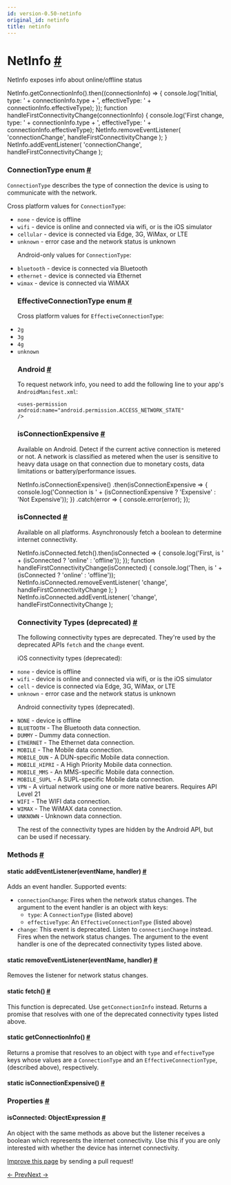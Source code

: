 ```yaml
---
id: version-0.50-netinfo
original_id: netinfo
title: netinfo
---
```

<a id="content"></a><h1><a class="anchor" name="netinfo"></a>NetInfo <a class="hash-link" href="docs/netinfo.html#netinfo">#</a></h1><div><div><p>NetInfo exposes info about online/offline status</p><div class="prism language-javascript">NetInfo<span class="token punctuation">.</span><span class="token function">getConnectionInfo</span><span class="token punctuation">(</span><span class="token punctuation">)</span><span class="token punctuation">.</span><span class="token function">then</span><span class="token punctuation">(</span><span class="token punctuation">(</span>connectionInfo<span class="token punctuation">)</span> <span class="token operator">=&gt;</span> <span class="token punctuation">{</span>
  console<span class="token punctuation">.</span><span class="token function">log</span><span class="token punctuation">(</span><span class="token string">'Initial, type: '</span> <span class="token operator">+</span> connectionInfo<span class="token punctuation">.</span>type <span class="token operator">+</span> <span class="token string">', effectiveType: '</span> <span class="token operator">+</span> connectionInfo<span class="token punctuation">.</span>effectiveType<span class="token punctuation">)</span><span class="token punctuation">;</span>
<span class="token punctuation">}</span><span class="token punctuation">)</span><span class="token punctuation">;</span>
<span class="token keyword">function</span> <span class="token function">handleFirstConnectivityChange</span><span class="token punctuation">(</span>connectionInfo<span class="token punctuation">)</span> <span class="token punctuation">{</span>
  console<span class="token punctuation">.</span><span class="token function">log</span><span class="token punctuation">(</span><span class="token string">'First change, type: '</span> <span class="token operator">+</span> connectionInfo<span class="token punctuation">.</span>type <span class="token operator">+</span> <span class="token string">', effectiveType: '</span> <span class="token operator">+</span> connectionInfo<span class="token punctuation">.</span>effectiveType<span class="token punctuation">)</span><span class="token punctuation">;</span>
  NetInfo<span class="token punctuation">.</span><span class="token function">removeEventListener</span><span class="token punctuation">(</span>
    <span class="token string">'connectionChange'</span><span class="token punctuation">,</span>
    handleFirstConnectivityChange
  <span class="token punctuation">)</span><span class="token punctuation">;</span>
<span class="token punctuation">}</span>
NetInfo<span class="token punctuation">.</span><span class="token function">addEventListener</span><span class="token punctuation">(</span>
  <span class="token string">'connectionChange'</span><span class="token punctuation">,</span>
  handleFirstConnectivityChange
<span class="token punctuation">)</span><span class="token punctuation">;</span></div><h3><a class="anchor" name="connectiontype-enum"></a>ConnectionType enum <a class="hash-link" href="docs/netinfo.html#connectiontype-enum">#</a></h3><p><code>ConnectionType</code> describes the type of connection the device is using to communicate with the network.</p><p>Cross platform values for <code>ConnectionType</code>:
- <code>none</code> - device is offline
- <code>wifi</code> - device is online and connected via wifi, or is the iOS simulator
- <code>cellular</code> - device is connected via Edge, 3G, WiMax, or LTE
- <code>unknown</code> - error case and the network status is unknown</p><p>Android-only values for <code>ConnectionType</code>:
- <code>bluetooth</code> - device is connected via Bluetooth
- <code>ethernet</code> - device is connected via Ethernet
- <code>wimax</code> - device is connected via WiMAX</p><h3><a class="anchor" name="effectiveconnectiontype-enum"></a>EffectiveConnectionType enum <a class="hash-link" href="docs/netinfo.html#effectiveconnectiontype-enum">#</a></h3><p>Cross platform values for <code>EffectiveConnectionType</code>:
- <code>2g</code>
- <code>3g</code>
- <code>4g</code>
- <code>unknown</code></p><h3><a class="anchor" name="android"></a>Android <a class="hash-link" href="docs/netinfo.html#android">#</a></h3><p>To request network info, you need to add the following line to your
app's <code>AndroidManifest.xml</code>:</p><p><code>&lt;uses-permission android:name="android.permission.ACCESS_NETWORK_STATE" /&gt;</code></p><h3><a class="anchor" name="isconnectionexpensive"></a>isConnectionExpensive <a class="hash-link" href="docs/netinfo.html#isconnectionexpensive">#</a></h3><p>Available on Android. Detect if the current active connection is metered or not. A network is
classified as metered when the user is sensitive to heavy data usage on that connection due to
monetary costs, data limitations or battery/performance issues.</p><div class="prism language-javascript">NetInfo<span class="token punctuation">.</span><span class="token function">isConnectionExpensive</span><span class="token punctuation">(</span><span class="token punctuation">)</span>
<span class="token punctuation">.</span><span class="token function">then</span><span class="token punctuation">(</span>isConnectionExpensive <span class="token operator">=&gt;</span> <span class="token punctuation">{</span>
  console<span class="token punctuation">.</span><span class="token function">log</span><span class="token punctuation">(</span><span class="token string">'Connection is '</span> <span class="token operator">+</span> <span class="token punctuation">(</span>isConnectionExpensive <span class="token operator">?</span> <span class="token string">'Expensive'</span> <span class="token punctuation">:</span> <span class="token string">'Not Expensive'</span><span class="token punctuation">)</span><span class="token punctuation">)</span><span class="token punctuation">;</span>
<span class="token punctuation">}</span><span class="token punctuation">)</span>
<span class="token punctuation">.</span><span class="token keyword">catch</span><span class="token punctuation">(</span>error <span class="token operator">=&gt;</span> <span class="token punctuation">{</span>
  console<span class="token punctuation">.</span><span class="token function">error</span><span class="token punctuation">(</span>error<span class="token punctuation">)</span><span class="token punctuation">;</span>
<span class="token punctuation">}</span><span class="token punctuation">)</span><span class="token punctuation">;</span></div><h3><a class="anchor" name="isconnected"></a>isConnected <a class="hash-link" href="docs/netinfo.html#isconnected">#</a></h3><p>Available on all platforms. Asynchronously fetch a boolean to determine
internet connectivity.</p><div class="prism language-javascript">NetInfo<span class="token punctuation">.</span>isConnected<span class="token punctuation">.</span><span class="token function">fetch</span><span class="token punctuation">(</span><span class="token punctuation">)</span><span class="token punctuation">.</span><span class="token function">then</span><span class="token punctuation">(</span>isConnected <span class="token operator">=&gt;</span> <span class="token punctuation">{</span>
  console<span class="token punctuation">.</span><span class="token function">log</span><span class="token punctuation">(</span><span class="token string">'First, is '</span> <span class="token operator">+</span> <span class="token punctuation">(</span>isConnected <span class="token operator">?</span> <span class="token string">'online'</span> <span class="token punctuation">:</span> <span class="token string">'offline'</span><span class="token punctuation">)</span><span class="token punctuation">)</span><span class="token punctuation">;</span>
<span class="token punctuation">}</span><span class="token punctuation">)</span><span class="token punctuation">;</span>
<span class="token keyword">function</span> <span class="token function">handleFirstConnectivityChange</span><span class="token punctuation">(</span>isConnected<span class="token punctuation">)</span> <span class="token punctuation">{</span>
  console<span class="token punctuation">.</span><span class="token function">log</span><span class="token punctuation">(</span><span class="token string">'Then, is '</span> <span class="token operator">+</span> <span class="token punctuation">(</span>isConnected <span class="token operator">?</span> <span class="token string">'online'</span> <span class="token punctuation">:</span> <span class="token string">'offline'</span><span class="token punctuation">)</span><span class="token punctuation">)</span><span class="token punctuation">;</span>
  NetInfo<span class="token punctuation">.</span>isConnected<span class="token punctuation">.</span><span class="token function">removeEventListener</span><span class="token punctuation">(</span>
    <span class="token string">'change'</span><span class="token punctuation">,</span>
    handleFirstConnectivityChange
  <span class="token punctuation">)</span><span class="token punctuation">;</span>
<span class="token punctuation">}</span>
NetInfo<span class="token punctuation">.</span>isConnected<span class="token punctuation">.</span><span class="token function">addEventListener</span><span class="token punctuation">(</span>
  <span class="token string">'change'</span><span class="token punctuation">,</span>
  handleFirstConnectivityChange
<span class="token punctuation">)</span><span class="token punctuation">;</span></div><h3><a class="anchor" name="connectivity-types-deprecated"></a>Connectivity Types (deprecated) <a class="hash-link" href="docs/netinfo.html#connectivity-types-deprecated">#</a></h3><p>The following connectivity types are deprecated. They're used by the deprecated APIs <code>fetch</code> and the <code>change</code> event.</p><p>iOS connectivity types (deprecated):
- <code>none</code> - device is offline
- <code>wifi</code> - device is online and connected via wifi, or is the iOS simulator
- <code>cell</code> - device is connected via Edge, 3G, WiMax, or LTE
- <code>unknown</code> - error case and the network status is unknown</p><p>Android connectivity types (deprecated).
- <code>NONE</code> - device is offline
- <code>BLUETOOTH</code> - The Bluetooth data connection.
- <code>DUMMY</code> -  Dummy data connection.
- <code>ETHERNET</code> - The Ethernet data connection.
- <code>MOBILE</code> - The Mobile data connection.
- <code>MOBILE_DUN</code> - A DUN-specific Mobile data connection.
- <code>MOBILE_HIPRI</code> - A High Priority Mobile data connection.
- <code>MOBILE_MMS</code> - An MMS-specific Mobile data connection.
- <code>MOBILE_SUPL</code> -  A SUPL-specific Mobile data connection.
- <code>VPN</code> -  A virtual network using one or more native bearers. Requires API Level 21
- <code>WIFI</code> - The WIFI data connection.
- <code>WIMAX</code> -  The WiMAX data connection.
- <code>UNKNOWN</code> - Unknown data connection.</p><p>The rest of the connectivity types are hidden by the Android API, but can be used if necessary.</p></div><span><h3><a class="anchor" name="methods"></a>Methods <a class="hash-link" href="docs/netinfo.html#methods">#</a></h3><div class="props"><div class="prop"><h4 class="methodTitle"><a class="anchor" name="addeventlistener"></a><span class="methodType">static </span>addEventListener<span class="methodType">(eventName, handler)</span> <a class="hash-link" href="docs/netinfo.html#addeventlistener">#</a></h4><div><p>Adds an event handler. Supported events:</p><ul><li><code>connectionChange</code>: Fires when the network status changes. The argument to the event
handler is an object with keys:<ul><li><code>type</code>: A <code>ConnectionType</code> (listed above)</li><li><code>effectiveType</code>: An <code>EffectiveConnectionType</code> (listed above)</li></ul></li><li><code>change</code>: This event is deprecated. Listen to <code>connectionChange</code> instead. Fires when
the network status changes. The argument to the event handler is one of the deprecated
connectivity types listed above.</li></ul></div></div><div class="prop"><h4 class="methodTitle"><a class="anchor" name="removeeventlistener"></a><span class="methodType">static </span>removeEventListener<span class="methodType">(eventName, handler)</span> <a class="hash-link" href="docs/netinfo.html#removeeventlistener">#</a></h4><div><p>Removes the listener for network status changes.</p></div></div><div class="prop"><h4 class="methodTitle"><a class="anchor" name="fetch"></a><span class="methodType">static </span>fetch<span class="methodType">()</span> <a class="hash-link" href="docs/netinfo.html#fetch">#</a></h4><div><p>This function is deprecated. Use <code>getConnectionInfo</code> instead. Returns a promise that
resolves with one of the deprecated connectivity types listed above.</p></div></div><div class="prop"><h4 class="methodTitle"><a class="anchor" name="getconnectioninfo"></a><span class="methodType">static </span>getConnectionInfo<span class="methodType">()</span> <a class="hash-link" href="docs/netinfo.html#getconnectioninfo">#</a></h4><div><p>Returns a promise that resolves to an object with <code>type</code> and <code>effectiveType</code> keys
whose values are a <code>ConnectionType</code> and an <code>EffectiveConnectionType</code>, (described above),
respectively.</p></div></div><div class="prop"><h4 class="methodTitle"><a class="anchor" name="isconnectionexpensive"></a><span class="methodType">static </span>isConnectionExpensive<span class="methodType">()</span> <a class="hash-link" href="docs/netinfo.html#isconnectionexpensive">#</a></h4></div></div></span><span><h3><a class="anchor" name="properties"></a>Properties <a class="hash-link" href="docs/netinfo.html#properties">#</a></h3><div class="props"><div class="prop"><h4 class="propTitle"><a class="anchor" name="isconnected"></a>isConnected<span class="propType">: ObjectExpression</span> <a class="hash-link" href="docs/netinfo.html#isconnected">#</a></h4><div><p>An object with the same methods as above but the listener receives a
boolean which represents the internet connectivity.
Use this if you are only interested with whether the device has internet
connectivity.</p></div></div></div></span></div><p class="edit-page-block"><a target="_blank" href="https://github.com/facebook/react-native/blob/master/Libraries/Network/NetInfo.js">Improve this page</a> by sending a pull request!</p><div class="docs-prevnext"><a class="docs-prev" href="docs/linking.html#content">← Prev</a><a class="docs-next" href="docs/panresponder.html#content">Next →</a></div>